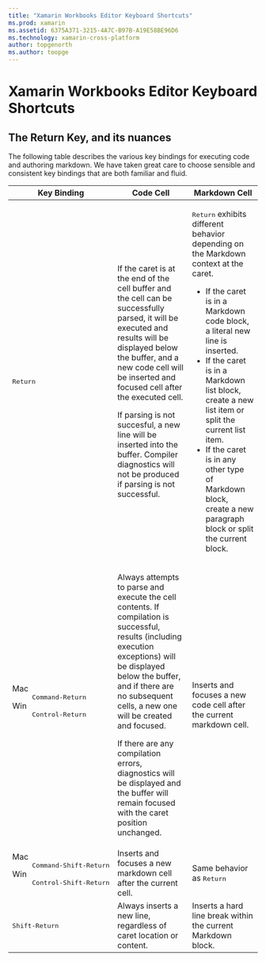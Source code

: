 ```yaml
---
title: "Xamarin Workbooks Editor Keyboard Shortcuts"
ms.prod: xamarin
ms.assetid: 6375A371-3215-4A7C-B97B-A19E58BE96D6
ms.technology: xamarin-cross-platform
author: topgenorth
ms.author: toopge
---
```


# Xamarin Workbooks Editor Keyboard Shortcuts

## The Return Key, and its nuances

The following table describes the various key bindings for executing code
and authoring markdown. We have taken great care to choose sensible and
consistent key bindings that are both familiar and fluid.

|Key Binding|Code Cell|Markdown Cell|
|--- |--- |--- |
|<kbd>Return</kbd>|<p>If the caret is at the end of the cell buffer and the cell can be successfully parsed, it will be executed and results will be displayed below the buffer, and a new code cell will be inserted and focused cell after the executed cell.</p><p>If parsing is not succesful, a new line will be inserted into the buffer. Compiler diagnostics will not be produced if parsing is not successful.</p>|<p><kbd>Return</kbd> exhibits different behavior depending on the Markdown context at the caret.</p><ul><li>If the caret is in a Markdown code block, a literal new line is inserted.</li><li>If the caret is in a Markdown list block, create a new list item or split the current list item.</li><li>If the caret is in any other type of Markdown block, create a new paragraph block or split the current block.</li></ul>|
|<dl><dt>Mac</dt><dd><kbd>Command‑Return</kbd></dd><dt>Win</dt><dd><kbd>Control‑Return</kbd></dd></dl>|<p>Always attempts to parse and execute the cell contents. If compilation is successful, results (including execution exceptions) will be displayed below the buffer, and if there are no subsequent cells, a new one will be created and focused.</p><p>If there are any compilation errors, diagnostics will be displayed and the buffer will remain focused with the caret position unchanged.</p>|Inserts and focuses a new code cell after the current markdown cell.|
|<dl><dt>Mac</dt><dd><kbd>Command‑Shift‑Return</kbd><dd><dt>Win</dt><dd><kbd>Control‑Shift‑Return</kbd></dd></dl>|Inserts and focuses a new markdown cell after the current cell.|Same behavior as <kbd>Return</kbd>|
|<kbd>Shift‑Return</kbd>|Always inserts a new line, regardless of caret location or content.|Inserts a hard line break within the current Markdown block.|
